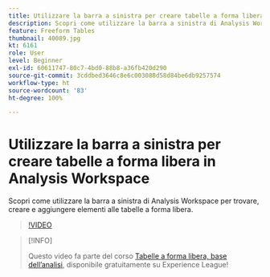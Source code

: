 ```yaml
---
title: Utilizzare la barra a sinistra per creare tabelle a forma libera in Analysis Workspace
description: Scopri come utilizzare la barra a sinistra di Analysis Workspace per trovare, creare e aggiungere elementi alle tabelle a forma libera.
feature: Freeform Tables
thumbnail: 40089.jpg
kt: 6161
role: User
level: Beginner
exl-id: 60611747-80c7-4bd0-88b8-a36fb420d290
source-git-commit: 3cddbed3646c8e6c003088d58d84be6db9257574
workflow-type: ht
source-wordcount: '83'
ht-degree: 100%

---
```


# Utilizzare la barra a sinistra per creare tabelle a forma libera in Analysis Workspace

Scopri come utilizzare la barra a sinistra di Analysis Workspace per trovare, creare e aggiungere elementi alle tabelle a forma libera.

>[!VIDEO](https://video.tv.adobe.com/v/40089/?quality=12&learn=on)

>[!INFO]
>
> Questo video fa parte del corso [Tabelle a forma libera, base dell’analisi](https://experienceleague.adobe.com/?recommended=Analytics-U-1-2020.3&amp;lang=it), disponibile gratuitamente su Experience League!
